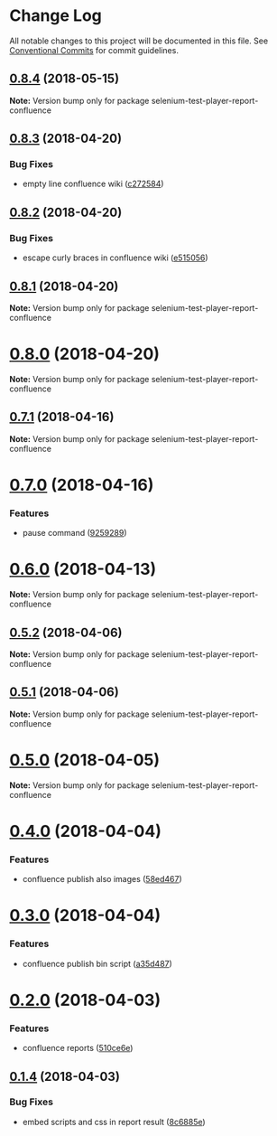# Change Log

All notable changes to this project will be documented in this file.
See [Conventional Commits](https://conventionalcommits.org) for commit guidelines.

<a name="0.8.4"></a>
## [0.8.4](https://github.com/wallaroo/selenium-test-player/compare/v0.8.3...v0.8.4) (2018-05-15)




**Note:** Version bump only for package selenium-test-player-report-confluence

<a name="0.8.3"></a>
## [0.8.3](https://github.com/wallaroo/selenium-test-player/compare/v0.8.2...v0.8.3) (2018-04-20)


### Bug Fixes

* empty line confluence wiki ([c272584](https://github.com/wallaroo/selenium-test-player/commit/c272584))




<a name="0.8.2"></a>
## [0.8.2](https://github.com/wallaroo/selenium-test-player/compare/v0.8.1...v0.8.2) (2018-04-20)


### Bug Fixes

* escape curly braces in confluence wiki ([e515056](https://github.com/wallaroo/selenium-test-player/commit/e515056))




<a name="0.8.1"></a>
## [0.8.1](https://github.com/wallaroo/selenium-test-player/compare/v0.8.0...v0.8.1) (2018-04-20)




**Note:** Version bump only for package selenium-test-player-report-confluence

<a name="0.8.0"></a>
# [0.8.0](https://github.com/wallaroo/selenium-test-player/compare/v0.7.1...v0.8.0) (2018-04-20)




**Note:** Version bump only for package selenium-test-player-report-confluence

<a name="0.7.1"></a>
## [0.7.1](https://github.com/wallaroo/selenium-test-player/compare/v0.7.0...v0.7.1) (2018-04-16)




**Note:** Version bump only for package selenium-test-player-report-confluence

<a name="0.7.0"></a>
# [0.7.0](https://github.com/wallaroo/selenium-test-player/compare/v0.6.0...v0.7.0) (2018-04-16)


### Features

* pause command ([9259289](https://github.com/wallaroo/selenium-test-player/commit/9259289))




<a name="0.6.0"></a>
# [0.6.0](https://github.com/wallaroo/selenium-test-player/compare/v0.5.2...v0.6.0) (2018-04-13)




**Note:** Version bump only for package selenium-test-player-report-confluence

<a name="0.5.2"></a>
## [0.5.2](https://github.com/wallaroo/selenium-test-player/compare/v0.5.1...v0.5.2) (2018-04-06)




**Note:** Version bump only for package selenium-test-player-report-confluence

<a name="0.5.1"></a>
## [0.5.1](https://github.com/wallaroo/selenium-test-player/compare/v0.5.0...v0.5.1) (2018-04-06)




**Note:** Version bump only for package selenium-test-player-report-confluence

<a name="0.5.0"></a>
# [0.5.0](https://github.com/wallaroo/selenium-test-player/compare/v0.4.0...v0.5.0) (2018-04-05)




**Note:** Version bump only for package selenium-test-player-report-confluence

<a name="0.4.0"></a>
# [0.4.0](https://github.com/wallaroo/selenium-test-player/compare/v0.3.0...v0.4.0) (2018-04-04)


### Features

* confluence publish also images ([58ed467](https://github.com/wallaroo/selenium-test-player/commit/58ed467))




<a name="0.3.0"></a>
# [0.3.0](https://github.com/wallaroo/selenium-test-player/compare/v0.2.0...v0.3.0) (2018-04-04)


### Features

* confluence publish bin script ([a35d487](https://github.com/wallaroo/selenium-test-player/commit/a35d487))




<a name="0.2.0"></a>
# [0.2.0](https://github.com/wallaroo/selenium-test-player/compare/v0.1.4...v0.2.0) (2018-04-03)


### Features

* confluence reports ([510ce6e](https://github.com/wallaroo/selenium-test-player/commit/510ce6e))




<a name="0.1.4"></a>
## [0.1.4](https://github.com/wallaroo/selenium-test-player/compare/v0.1.3...v0.1.4) (2018-04-03)


### Bug Fixes

* embed scripts and css in report result ([8c6885e](https://github.com/wallaroo/selenium-test-player/commit/8c6885e))

